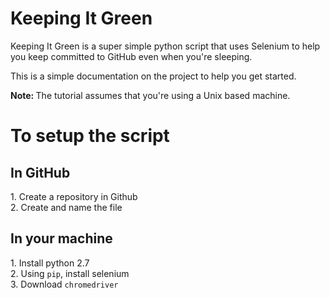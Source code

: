 <h1>Keeping It Green</h1>

<p>Keeping It Green is a super simple python script that uses Selenium to help you keep committed to GitHub even when you're sleeping.</p><p>This is a simple documentation on the project to help you get started. </p>

<p><b>Note: </b>The tutorial assumes that you're using a Unix based machine.</p>

<h1>To setup the script</h1>

<h2>In GitHub</h2>
<list>1. Create a repository in Github <br>2. Create and name the file</list>

<h2>In your machine</h2>
<list>1. Install python 2.7 <br>2. Using <code>pip</code>, install selenium<br>3. Download <code>chromedriver</code></list>



